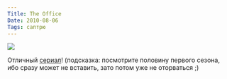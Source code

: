 ```yaml
---
Title: The Office
Date: 2010-08-06
Tags: саптрю
---
```


<div class="text"><p><img src="http://dl.dropbox.com/u/140528/site/the_office.jpg" /></p>
<p>Отличный <a href="http://www.imdb.com/title/tt0386676/">сериал</a>! (подсказка: посмотрите половину первого сезона, ибо сразу может не вставить, зато потом уже не оторваться ;)</p></div>